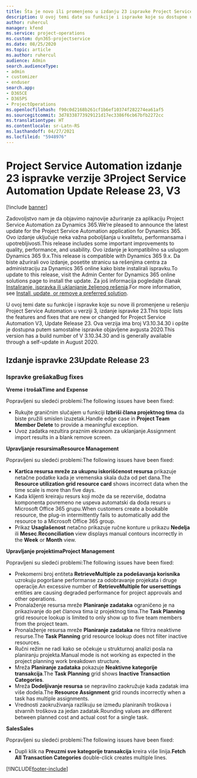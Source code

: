 ```yaml
---
title: Šta je novo ili promenjeno u izdanju 23 ispravke Project Service Automation verzije 3
description: U ovoj temi date su funkcije i ispravke koje su dostupne u izdanju 23 ispravke za Project Service Automation verzije 3.
author: ruhercul
manager: kfend
ms.service: project-operations
ms.custom: dyn365-projectservice
ms.date: 08/25/2020
ms.topic: article
ms.author: ruhercul
audience: Admin
search.audienceType:
- admin
- customizer
- enduser
search.app:
- D365CE
- D365PS
- ProjectOperations
ms.openlocfilehash: f90c0d2168b261cf1b6ef10374f282274ea61af5
ms.sourcegitcommit: 3d78338773929121d17ec3386f6cb67bfb2272cc
ms.translationtype: HT
ms.contentlocale: sr-Latn-RS
ms.lasthandoff: 04/27/2021
ms.locfileid: "5948976"
---
```

# <a name="project-service-automation-update-release-23-v3"></a><span data-ttu-id="522d4-103">Project Service Automation izdanje 23 ispravke verzije 3</span><span class="sxs-lookup"><span data-stu-id="522d4-103">Project Service Automation Update Release 23, V3</span></span>

[!include [banner](../includes/psa-now-project-operations.md)]

<span data-ttu-id="522d4-104">Zadovoljstvo nam je da objavimo najnovije ažuriranje za aplikaciju Project Service Automation za Dynamics 365.</span><span class="sxs-lookup"><span data-stu-id="522d4-104">We’re pleased to announce the latest update for the Project Service Automation application for Dynamics 365.</span></span> <span data-ttu-id="522d4-105">Ovo izdanje uključuje neka važna poboljšanja u kvalitetu, performansama i upotrebljivosti.</span><span class="sxs-lookup"><span data-stu-id="522d4-105">This release includes some important improvements to quality, performance, and usability.</span></span> <span data-ttu-id="522d4-106">Ovo izdanje je kompatibilno sa uslugom Dynamics 365 9.x.</span><span class="sxs-lookup"><span data-stu-id="522d4-106">This release is compatible with Dynamics 365 9.x.</span></span> <span data-ttu-id="522d4-107">Da biste ažurirali ovo izdanje, posetite stranicu sa rešenjima centra za administraciju za Dynamics 365 online kako biste instalirali ispravku.</span><span class="sxs-lookup"><span data-stu-id="522d4-107">To update to this release, visit the Admin Center for Dynamics 365 online solutions page to install the update.</span></span> <span data-ttu-id="522d4-108">Za još informacija pogledajte članak [Instaliranje, ispravka ili uklanjanje željenog rešenja](/power-platform/admin/install-remove-preferred-solution).</span><span class="sxs-lookup"><span data-stu-id="522d4-108">For more information, see [Install, update, or remove a preferred solution](/power-platform/admin/install-remove-preferred-solution).</span></span>

<span data-ttu-id="522d4-109">U ovoj temi date su funkcije i ispravke koje su nove ili promenjene u rešenju Project Service Automation u verziji 3, izdanje ispravke 23.</span><span class="sxs-lookup"><span data-stu-id="522d4-109">This topic lists the features and fixes that are new or changed for Project Service Automation V3, Update Release 23.</span></span> <span data-ttu-id="522d4-110">Ova verzija ima broj V3.10.34.30 i opšte je dostupna putem samostalne ispravke objavljene avgusta 2020.</span><span class="sxs-lookup"><span data-stu-id="522d4-110">This version has a build number of V 3.10.34.30 and is generally available through a self-update in August 2020.</span></span>

## <a name="update-release-23"></a><span data-ttu-id="522d4-111">Izdanje ispravke 23</span><span class="sxs-lookup"><span data-stu-id="522d4-111">Update Release 23</span></span>

### <a name="bug-fixes"></a><span data-ttu-id="522d4-112">Ispravke grešaka</span><span class="sxs-lookup"><span data-stu-id="522d4-112">Bug fixes</span></span>

<span data-ttu-id="522d4-113">**Vreme i trošak**</span><span class="sxs-lookup"><span data-stu-id="522d4-113">**Time and Expense**</span></span>

<span data-ttu-id="522d4-114">Popravljeni su sledeći problemi:</span><span class="sxs-lookup"><span data-stu-id="522d4-114">The following issues have been fixed:</span></span>
- <span data-ttu-id="522d4-115">Rukujte graničnim slučajem u funkciji **Izbriši člana projektnog tima** da biste pružili smislen izuzetak.</span><span class="sxs-lookup"><span data-stu-id="522d4-115">Handle edge case in **Project Team Member Delete** to provide a meaningful exception.</span></span>
- <span data-ttu-id="522d4-116">Uvoz zadatka rezultira praznim ekranom za uklanjanje.</span><span class="sxs-lookup"><span data-stu-id="522d4-116">Assignment import results in a blank remove screen.</span></span>

<span data-ttu-id="522d4-117">**Upravljanje resursima**</span><span class="sxs-lookup"><span data-stu-id="522d4-117">**Resource Management**</span></span>

<span data-ttu-id="522d4-118">Popravljeni su sledeći problemi:</span><span class="sxs-lookup"><span data-stu-id="522d4-118">The following issues have been fixed:</span></span>

- <span data-ttu-id="522d4-119">**Kartica resursa mreže za ukupnu iskorišćenost resursa** prikazuje netačne podatke kada je vremenska skala duža od pet dana.</span><span class="sxs-lookup"><span data-stu-id="522d4-119">The **Resource utilization grid resource card** shows incorrect data when the time scale is more than five days.</span></span>
- <span data-ttu-id="522d4-120">Kada klijenti kreiraju resurs koji može da se rezerviše, dodatna komponenta povremeno ne uspeva automatski da doda resurs u Microsoft Office 365 grupu.</span><span class="sxs-lookup"><span data-stu-id="522d4-120">When customers create a bookable resource, the plug-in intermittently fails to automatically add the resource to a Microsoft Office 365 group.</span></span>
- <span data-ttu-id="522d4-121">Prikaz **Usaglašenost** netačno prikazuje ručne konture u prikazu **Nedelja** ili **Mesec**.</span><span class="sxs-lookup"><span data-stu-id="522d4-121">**Reconciliation** view displays manual contours incorrectly in the **Week** or **Month** view.</span></span>

<span data-ttu-id="522d4-122">**Upravljanje projektima**</span><span class="sxs-lookup"><span data-stu-id="522d4-122">**Project Management**</span></span>

<span data-ttu-id="522d4-123">Popravljeni su sledeći problemi:</span><span class="sxs-lookup"><span data-stu-id="522d4-123">The following issues have been fixed:</span></span>

- <span data-ttu-id="522d4-124">Prekomerni broj entiteta **RetrieveMultiple za podešavanja korisnika** uzrokuju pogoršane performanse za odobravanje projekata i druge operacije.</span><span class="sxs-lookup"><span data-stu-id="522d4-124">An excessive number of **RetrieveMultiple for usersettings** entities are causing degraded performance for project approvals and other operations.</span></span>
- <span data-ttu-id="522d4-125">Pronalaženje resursa mreže **Planiranje zadataka** ograničeno je na prikazivanje do pet članova tima iz projektnog tima.</span><span class="sxs-lookup"><span data-stu-id="522d4-125">The **Task Planning** grid resource lookup is limited to only show up to five team members from the project team.</span></span> 
- <span data-ttu-id="522d4-126">Pronalaženje resursa mreže **Planiranje zadataka** ne filtrira neaktivne resurse.</span><span class="sxs-lookup"><span data-stu-id="522d4-126">The **Task Planning** grid resource lookup does not filter inactive resources.</span></span>
- <span data-ttu-id="522d4-127">Ručni režim ne radi kako se očekuje u strukturnoj analizi posla na planiranju projekta.</span><span class="sxs-lookup"><span data-stu-id="522d4-127">Manual mode is not working as expected in the project planning work breakdown structure.</span></span>
- <span data-ttu-id="522d4-128">Mreža **Planiranje zadataka** pokazuje **Neaktivne kategorije transakcija**.</span><span class="sxs-lookup"><span data-stu-id="522d4-128">The **Task Planning** grid shows **Inactive Transaction Categories**.</span></span>
- <span data-ttu-id="522d4-129">Mreža **Dodeljivanje resursa** se nepravilno zaokružuje kada zadatak ima više dodela.</span><span class="sxs-lookup"><span data-stu-id="522d4-129">The **Resource Assignment** grid rounds incorrectly when a task has multiple assignments.</span></span>
- <span data-ttu-id="522d4-130">Vrednosti zaokruživanja razlikuju se između planiranih troškova i stvarnih troškova za jedan zadatak.</span><span class="sxs-lookup"><span data-stu-id="522d4-130">Rounding values are different between planned cost and actual cost for a single task.</span></span>

<span data-ttu-id="522d4-131">**Sales**</span><span class="sxs-lookup"><span data-stu-id="522d4-131">**Sales**</span></span>

<span data-ttu-id="522d4-132">Popravljeni su sledeći problemi:</span><span class="sxs-lookup"><span data-stu-id="522d4-132">The following issues have been fixed:</span></span>

- <span data-ttu-id="522d4-133">Dupli klik na **Preuzmi sve kategorije transakcija** kreira više linija.</span><span class="sxs-lookup"><span data-stu-id="522d4-133">**Fetch All Transaction Categories** double-click creates multiple lines.</span></span>


[!INCLUDE[footer-include](../includes/footer-banner.md)]